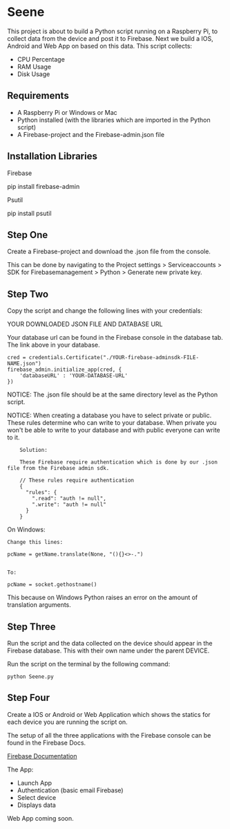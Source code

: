 # Seene

This project is about to build a Python script running on a Raspberry Pi, to collect data from the device and post it to Firebase. Next we build a IOS, Android and Web App on based on this data.
This script collects:
* CPU Percentage
* RAM Usage
* Disk Usage

## Requirements
- A Raspberry Pi or Windows or Mac
- Python installed (with the libraries which are imported in the Python script)
- A Firebase-project and the Firebase-admin.json file

## Installation Libraries

Firebase

pip install firebase-admin


Psutil

pip install psutil

## Step One
Create a Firebase-project and download the .json file from the console.

This can be done by navigating to the Project settings > Serviceaccounts > SDK for Firebasemanagement > Python > Generate new private key.

## Step Two
Copy the script and change the following lines with your credentials:

YOUR DOWNLOADED JSON FILE AND DATABASE URL

Your database url can be found in the Firebase console in the database tab. The link above in your database.

    cred = credentials.Certificate("./YOUR-firebase-adminsdk-FILE-NAME.json")
    firebase_admin.initialize_app(cred, {
        'databaseURL' : 'YOUR-DATABASE-URL'
    })

NOTICE: The .json file should be at the same directory level as the Python script.


NOTICE: When creating a database you have to select private or public. These rules determine who can write to your database.
        When private you won't be able to write to your database and with public everyone can write to it.
        
        Solution:
        
        These Firebase require authentication which is done by our .json file from the Firebase admin sdk.
        
        // These rules require authentication
        {
          "rules": {
            ".read": "auth != null",
            ".write": "auth != null"
          }
        }

On Windows:

    Change this lines:
    
    pcName = getName.translate(None, "(){}<>-.")
    
    
    To:
    
    pcName = socket.gethostname()
    
This because on Windows Python raises an error on the amount of translation arguments.
    

## Step Three
Run the script and the data collected on the device should appear in the Firebase database.
This with their own name under the parent DEVICE.


Run the script on the terminal by the following command:

    python Seene.py

## Step Four
Create a IOS or Android or Web Application which shows the statics for each device you are running the script on.

The setup of all the three applications with the Firebase console can be found in the Firebase Docs.

[Firebase Documentation](https://firebase.google.com/docs/ "Firebase Docs")

The App:

* Launch App
* Authentication (basic email Firebase)
* Select device
* Displays data


Web App coming soon.


